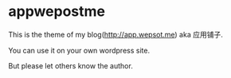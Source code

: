 appwepostme
===========

This is the theme of my blog(http://app.wepsot.me) aka 应用铺子.

You can use it on your own wordpress site.

But please let others know the author.
